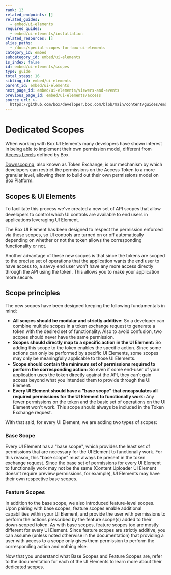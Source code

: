 ```yaml
---
rank: 13
related_endpoints: []
related_guides:
  - embed/ui-elements
required_guides:
  - embed/ui-elements/installation
related_resources: []
alias_paths:
  - /docs/special-scopes-for-box-ui-elements
category_id: embed
subcategory_id: embed/ui-elements
is_index: false
id: embed/ui-elements/scopes
type: guide
total_steps: 16
sibling_id: embed/ui-elements
parent_id: embed/ui-elements
next_page_id: embed/ui-elements/viewers-and-events
previous_page_id: embed/ui-elements/access
source_url: >-
  https://github.com/box/developer.box.com/blob/main/content/guides/embed/ui-elements/scopes.md
---
```

# Dedicated Scopes

When working with Box UI Elements many developers have shown interest in being
able to implement their own permission model, different from [Access
Levels][acl] defined by Box.

[Downscoping][downscoping], also known as Token Exchange, is our mechanism by
which developers can restrict the permissions on the Access Token to a more
granular level, allowing them to build out their own permissions model on Box
Platform.

## Scopes & UI Elements

To facilitate this process we've created a new set of API scopes that allow
developers to control which UI controls are available to end
users in applications leveraging UI Element.

The Box UI Element has been designed to respect the permission enforced via
these scopes, so UI controls are turned on or off automatically depending on
whether or not the token allows the corresponding functionality or not.

Another advantage of these new scopes is that since the tokens are scoped to the
precise set of operations that the application wants the end user to have access
to, a savvy end user won't have any more access directly through the API using
the token. This allows you to make your application more secure.

## Scope principles

The new scopes have been designed keeping the following fundamentals in mind:

* **All scopes should be modular and strictly additive:** So a developer can combine multiple scopes in a token exchange request to generate a token with the desired set of functionality. Also to avoid confusion, two scopes should never have the same permission.
* **Scopes should directly map to a specific action in the UI Element:** So adding this scope to the token enables the specific action. Since some actions can only be performed by specific UI Elements, some scopes may only be meaningfully applicable to those UI Elements.
* **Scope should contain the minimum set of permissions required to perform the corresponding action:** So even if some end-user of your application uses the token directly against the API, they can't gain access beyond what you intended them to provide through the UI Element.
* **Every UI Element should have a "base scope" that encapsulates all required permissions for the UI Element to functionally work:** Any fewer permissions on the token and the basic set of operations on the UI Element won't work. This scope should always be included in the Token Exchange request.

With that said, for every UI Element, we are adding two types of scopes:

### Base Scope

Every UI Element has a "base scope", which provides the least
set of permissions that are necessary for the UI Element to functionally work.
For this reason, this "base scope" must always be present in the token exchange
request. Since the base set of permissions for every UI Element to functionally
work may not be the same (Content Uploader UI Element doesn't require preview
permissions, for example), UI Elements may have their own respective base
scopes.

### Feature Scopes

In addition to the base scope, we also introduced
feature-level scopes. Upon pairing with base scopes, feature scopes enable
additional capabilities within your UI Element, and provide the user with
permissions to perform the actions prescribed by the feature scope(s) added to
their down-scoped token. As with base scopes, feature scopes too are mostly
different for every UI Element. Since feature scopes are strictly additive, you
can assume (unless noted otherwise in the documentation) that providing a user
with access to a scope only gives them permission to perform the corresponding
action and nothing else.

Now that you understand what Base Scopes and Feature Scopes are, refer to the
documentation for each of the UI Elements to learn more about their dedicated
scopes.

<!-- i18n-enable localize-links -->

[acl]: https://support.box.com/hc/en-us/articles/360044196413-Understanding-Collaborator-Permission-Levels
<!-- i18n-disable localize-links -->

[downscoping]: g://authentication/tokens/downscope